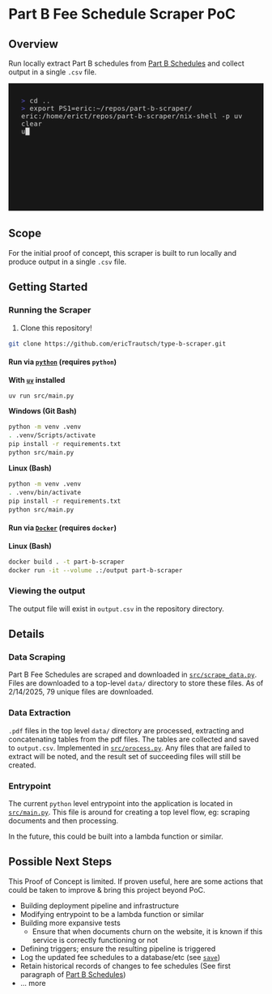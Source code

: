 # Part B Fee Schedule Scraper PoC

## Overview

Run locally extract Part B schedules from [Part B Schedules](https://pa.gov/agencies/dli/programs-services/workers-compensation/wc-health-care-services-review/wc-fee-schedule/part-b-fee-schedules.html) and collect output in a single `.csv` file.

![Overview GIF](./docs/overview.gif)

## Scope

For the initial proof of concept, this scraper is built to run locally and produce output in a single `.csv` file.

## Getting Started

### Running the Scraper

1. Clone this repository!

```bash
git clone https://github.com/ericTrautsch/type-b-scraper.git
```

#### Run via [`python`](https://www.python.org) (requires `python`)

**With [`uv`](https://docs.astral.sh/uv/) installed**
```bash
uv run src/main.py
```

**Windows (Git Bash)**
```bash
python -m venv .venv
. .venv/Scripts/activate
pip install -r requirements.txt
python src/main.py
```

**Linux (Bash)**
```bash
python -m venv .venv
. .venv/bin/activate
pip install -r requirements.txt
python src/main.py
```

#### Run via [`Docker`](https://www.docker.com) (requires `docker`)

**Linux (Bash)** 
```bash
docker build . -t part-b-scraper
docker run -it --volume .:/output part-b-scraper
```

### Viewing the output

The output file will exist in `output.csv` in the repository directory.

## Details

### Data Scraping

Part B Fee Schedules are scraped and downloaded in [`src/scrape_data.py`](./src/scrape_data.py). Files are downloaded to a top-level `data/` directory to store these files. As of 2/14/2025, 79 unique files are downloaded.

### Data Extraction

`.pdf` files in the top level `data/` directory are processed, extracting and concatenating tables from the pdf files. The tables are collected and saved to `output.csv`. Implemented in [`src/process.py`](./src/process.py). Any files that are failed to extract will be noted, and the result set of succeeding files will still be created.

### Entrypoint

The current `python` level entrypoint into the application is located in [`src/main.py`](./src/main.py). This file is around for creating a top level flow, eg: scraping documents and then processing.

In the future, this could be built into a lambda function or similar.

## Possible Next Steps

This Proof of Concept is limited. If proven useful, here are some actions that could be taken to improve & bring this project beyond PoC.

- Building deployment pipeline and infrastructure
- Modifying entrypoint to be a lambda function or similar
- Building more expansive tests
  - Ensure that when documents churn on the website, it is known if this service is correctly functioning or not
- Defining triggers; ensure the resulting pipeline is triggered
- Log the updated fee schedules to a database/etc (see [`save`](./src/process.py)) 
- Retain historical records of changes to fee schedules (See first paragraph of [Part B Schedules](https://pa.gov/agencies/dli/programs-services/workers-compensation/wc-health-care-services-review/wc-fee-schedule/part-b-fee-schedules.html))
- ... more


